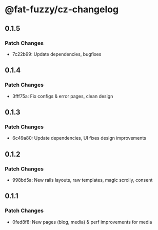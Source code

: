 # @fat-fuzzy/cz-changelog

## 0.1.5

### Patch Changes

- 7c22b99: Update dependencies, bugfixes

## 0.1.4

### Patch Changes

- 3fff75a: Fix configs & error pages, clean design

## 0.1.3

### Patch Changes

- 6c49a80: Update dependencies, UI fixes design improvements

## 0.1.2

### Patch Changes

- 998bd5a: New rails layouts, raw templates, magic scrolly, consent

## 0.1.1

### Patch Changes

- 0fed8f8: New pages (blog, media) & perf improvements for media

